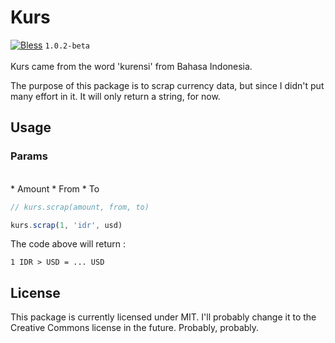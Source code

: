 # Kurs
[![Bless](https://cdn.rawgit.com/LunaGao/BlessYourCodeTag/master/tags/jesus.svg)](http://lunagao.github.io/BlessYourCodeTag/) `1.0.2-beta` <br><br>
Kurs came from the word 'kurensi' from Bahasa Indonesia.

The purpose of this package is to scrap currency data, but since I didn't put many effort in it. It will only return a string, for now.

## Usage

### Params
<br>
* Amount
* From
* To

<br>

```js
// kurs.scrap(amount, from, to)

kurs.scrap(1, 'idr', usd)
```

The code above will return :
<br>
```
1 IDR > USD = ... USD

```

## License
This package is currently licensed under MIT. I'll probably change it to the Creative Commons license in the future. Probably, probably.